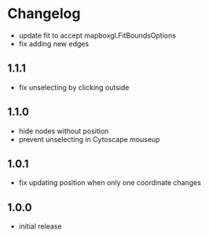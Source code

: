 # Changelog

- update fit to accept mapboxgl.FitBoundsOptions
- fix adding new edges

## 1.1.1

- fix unselecting by clicking outside

## 1.1.0

- hide nodes without position
- prevent unselecting in Cytoscape mouseup

## 1.0.1

- fix updating position when only one coordinate changes

## 1.0.0

- initial release